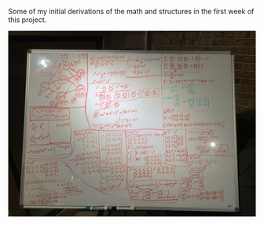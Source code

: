 Some of my initial derivations of the math and structures in the first week of this project.

![wb1](whiteboard1.jpeg)
